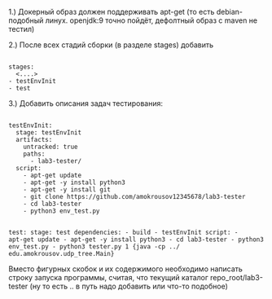 1.) Докерный образ должен поддерживать apt-get (то есть debian-подобный линух. openjdk:9 точно пойдёт, дефолтный образ с maven не тестил)

2.) После всех стадий сборки (в разделе stages) добавить

<code>
stages:
  <....>
- testEnvInit
- test
</code>

3.) Добавить описания задач тестирования:

<code>
testEnvInit:
  stage: testEnvInit
  artifacts:
    untracked: true
    paths: 
      - lab3-tester/
  script:
    - apt-get update
    - apt-get -y install python3
    - apt-get -y install git
    - git clone https://github.com/amokrousov12345678/lab3-tester
    - cd lab3-tester
    - python3 env_test.py

test:
  stage: test
  dependencies:
    - build
    - testEnvInit
  script:
    - apt-get update
    - apt-get -y install python3
    - cd lab3-tester
    - python3 env_test.py
    - python3 tester.py 1 {java -cp ../  edu.amokrousov.udp_tree.Main}
</code>

Вместо фигурных скобок и их содержимого необходимо написать строку запуска программы, считая, что текущий каталог repo_root/lab3-tester 
(ну то есть .. в путь надо добавить или что-то подобное)
